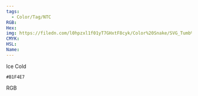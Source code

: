 ```yaml
---
tags:
  - Color/Tag/NTC
RGB:
Hex:
img: https://filedn.com/l0hpzxl1f01yT7GHxtF8cyk/Color%20Snake/SVG_Tumb%20Mass%20No%20Name/B1F4E7.svg
CMYK:
HSL:
Name:
---
```

Ice Cold
```palette
#B1F4E7
```
RGB
